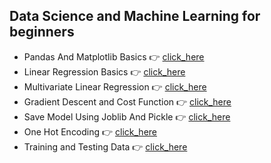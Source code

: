 ## Data Science and Machine Learning for beginners
* Pandas And Matplotlib Basics  👉 [click_here](https://github.com/Prakhar-Mangal/Data-Science-and-Machine-Learning/blob/master/%231pandas_and_matplotlib_basics.ipynb)
* Linear Regression Basics  👉 [click_here](https://github.com/Prakhar-Mangal/Data-Science-and-Machine-Learning/blob/master/%232linear%20regression.ipynb)
* Multivariate Linear Regression 👉 [click_here](https://github.com/Prakhar-Mangal/Data-Science-and-Machine-Learning/blob/master/%233multivariate_linear_regression.ipynb)
* Gradient Descent and Cost Function 👉 [click_here](https://github.com/Prakhar-Mangal/Data-Science-and-Machine-Learning/blob/master/%234_gradient_descent.ipynb)
* Save Model Using Joblib And Pickle  👉 [click_here](https://github.com/Prakhar-Mangal/Data-Science-and-Machine-Learning/blob/master/%235_Saving_Model.ipynb)
* One Hot Encoding  👉 [click_here](https://github.com/Prakhar-Mangal/Data-Science-and-Machine-Learning/blob/master/one_hot_encoding.ipynb)
* Training and Testing Data  👉 [click_here](https://github.com/Prakhar-Mangal/Data-Science-and-Machine-Learning/blob/master/Training_and_Testing_Data.ipynb)


